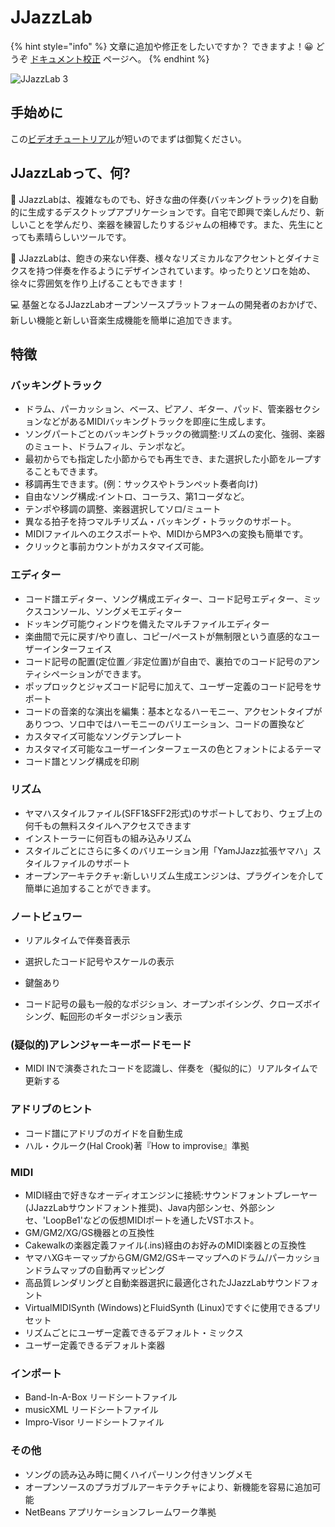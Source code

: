 # JJazzLab

{% hint style="info" %}
文章に追加や修正をしたいですか？ できますよ！:grinning: どうぞ [ドキュメント校正](contribute/improve-doc.md) ページへ。
{% endhint %}

![JJazzLab 3](https://files.gitbook.com/v0/b/gitbook-x-prod.appspot.com/o/spaces%2F-MQE7B7yjVY3xzlsorS4-887967055%2Fuploads%2Fn2aJVW6yzE43sx6gf4Yb%2FJJazzLab3.0Full.png?alt=media\&token=ee42aa7b-c548-4213-be6b-604c5c2faed2)

## 手始めに

この[ビデオチュートリアル](video-tutorials.md#for-starters)が短いのでまずは御覧ください。

## JJazzLabって、何?&#x20;

🎵 JJazzLabは、複雑なものでも、好きな曲の伴奏(バッキングトラック)を自動的に生成するデスクトップアプリケーションです。自宅で即興で楽しんだり、新しいことを学んだり、楽器を練習したりするジャムの相棒です。また、先生にとっても素晴らしいツールです。&#x20;

:saxophone: JJazzLabは、飽きの来ない伴奏、様々なリズミカルなアクセントとダイナミクスを持つ伴奏を作るようにデザインされています。ゆったりとソロを始め、徐々に雰囲気を作り上げることもできます！

:computer: 基盤となるJJazzLabオープンソースプラットフォームの開発者のおかげで、新しい機能と新しい音楽生成機能を簡単に追加できます。 &#x20;

## 特徴

### バッキングトラック

* ドラム、パーカッション、ベース、ピアノ、ギター、パッド、管楽器セクションなどがあるMIDIバッキングトラックを即座に生成します。
* ソングパートごとのバッキングトラックの微調整:リズムの変化、強弱、楽器のミュート、ドラムフィル、テンポなど。
* 最初からでも指定した小節からでも再生でき、また選択した小節をループすることもできます。
* 移調再生できます。(例：サックスやトランペット奏者向け)
* 自由なソング構成:イントロ、コーラス、第1コーダなど。
* テンポや移調の調整、楽器選択してソロ/ミュート
* 異なる拍子を持つマルチリズム・バッキング・トラックのサポート。
* MIDIファイルへのエクスポートや、MIDIからMP3への変換も簡単です。
* クリックと事前カウントがカスタマイズ可能。

### エディター

* コード譜エディター、ソング構成エディター、コード記号エディター、ミックスコンソール、ソングメモエディター
* ドッキング可能ウィンドウを備えたマルチファイルエディター
* 楽曲間で元に戻す/やり直し、コピー/ペーストが無制限という直感的なユーザーインターフェイス
* コード記号の配置(定位置／非定位置)が自由で、裏拍でのコード記号のアンティシペーションができます。
* ポップロックとジャズコード記号に加えて、ユーザー定義のコード記号をサポート
* コードの音楽的な演出を編集：基本となるハーモニー、アクセントタイプがありつつ、ソロ中ではハーモニーのバリエーション、コードの置換など
* カスタマイズ可能なソングテンプレート
* カスタマイズ可能なユーザーインターフェースの色とフォントによるテーマ
* コード譜とソング構成を印刷

### リズム

* ヤマハスタイルファイル(SFF1\&SFF2形式)のサポートしており、ウェブ上の何千もの無料スタイルへアクセスできます
* インストーラーに何百もの組み込みリズム
* スタイルごとにさらに多くのバリエーション用「YamJJazz拡張ヤマハ」スタイルファイルのサポート
* オープンアーキテクチャ:新しいリズム生成エンジンは、プラグインを介して簡単に追加することができます。

### ノートビュワー

* リアルタイムで伴奏音表示
* 選択したコード記号やスケールの表示
*   鍵盤あり


* コード記号の最も一般的なポジション、オープンボイシング、クローズボイシング、転回形のギターポジション表示

### (疑似的)アレンジャーキーボードモード

* MIDI INで演奏されたコードを認識し、伴奏を（擬似的に）リアルタイムで更新する

### アドリブのヒント

* コード譜にアドリブのガイドを自動生成
* ハル・クルーク(Hal Crook)著『How to improvise』準拠

### MIDI

* MIDI経由で好きなオーディオエンジンに接続:サウンドフォントプレーヤー(JJazzLabサウンドフォント推奨)、Java内部シンセ、外部シンセ、'LoopBe1'などの仮想MIDIポートを通したVSTホスト。
* GM/GM2/XG/GS機器との互換性
* Cakewalkの楽器定義ファイル(.ins)経由のお好みのMIDI楽器との互換性
* ヤマハXGキーマップからGM/GM2/GSキーマップへのドラム/パーカッションドラムマップの自動再マッピング
* 高品質レンダリングと自動楽器選択に最適化されたJJazzLabサウンドフォント
* VirtualMIDISynth (Windows)とFluidSynth (Linux)ですぐに使用できるプリセット
* リズムごとにユーザー定義できるデフォルト・ミックス
* ユーザー定義できるデフォルト楽器

### インポート

* Band-In-A-Box リードシートファイル
* musicXML リードシートファイル
* Impro-Visor リードシートファイル

### その他

* ソングの読み込み時に開くハイパーリンク付きソングメモ
* オープンソースのプラガブルアーキテクチャにより、新機能を容易に追加可能
* NetBeans アプリケーションフレームワーク準拠

